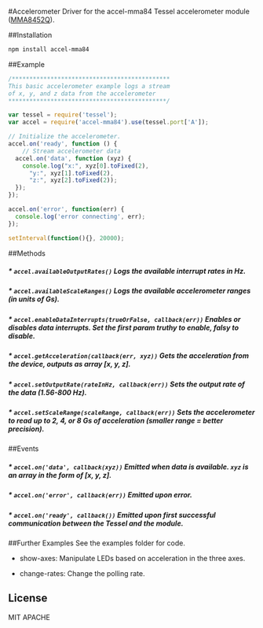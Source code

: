 #Accelerometer
Driver for the accel-mma84 Tessel accelerometer module ([MMA8452Q](http://www.freescale.com/files/sensors/doc/data_sheet/MMA8452Q.pdf)).

##Installation
```sh
npm install accel-mma84
```

##Example
```js
/*********************************************
This basic accelerometer example logs a stream
of x, y, and z data from the accelerometer
*********************************************/

var tessel = require('tessel');
var accel = require('accel-mma84').use(tessel.port['A']);

// Initialize the accelerometer.
accel.on('ready', function () {
	// Stream accelerometer data
  accel.on('data', function (xyz) {
    console.log("x:", xyz[0].toFixed(2),
      "y:", xyz[1].toFixed(2),
      "z:", xyz[2].toFixed(2));
  });
});

accel.on('error', function(err) {
  console.log('error connecting', err);
});

setInterval(function(){}, 20000);
```

##Methods

##### * `accel.availableOutputRates()` Logs the available interrupt rates in Hz.

##### * `accel.availableScaleRanges()` Logs the available accelerometer ranges (in units of Gs).

##### * `accel.enableDataInterrupts(trueOrFalse, callback(err))` Enables or disables data interrupts. Set the first param truthy to enable, falsy to disable.

##### * `accel.getAcceleration(callback(err, xyz))` Gets the acceleration from the device, outputs as array [x, y, z].

##### * `accel.setOutputRate(rateInHz, callback(err))` Sets the output rate of the data (1.56-800 Hz).

##### * `accel.setScaleRange(scaleRange, callback(err))` Sets the accelerometer to read up to 2, 4, or 8 Gs of acceleration (smaller range = better precision).

##Events

##### * `accel.on('data', callback(xyz))` Emitted when data is available. `xyz` is an array in the form of [x, y, z].

##### * `accel.on('error', callback(err))` Emitted upon error.

##### * `accel.on('ready', callback())` Emitted upon first successful communication between the Tessel and the module.

##Further Examples
See the examples folder for code.

* show-axes: Manipulate LEDs based on acceleration in the three axes.

* change-rates: Change the polling rate.

## License

MIT
APACHE
